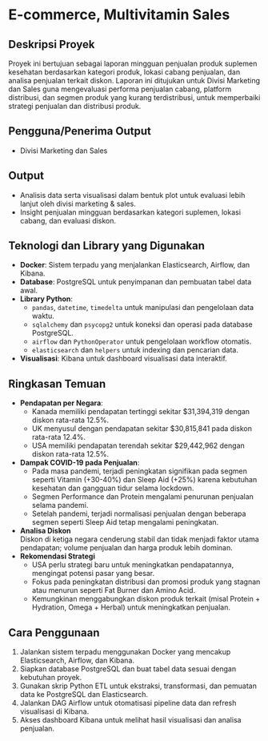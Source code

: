 # E-commerce, Multivitamin Sales

## Deskripsi Proyek
Proyek ini bertujuan sebagai laporan mingguan penjualan produk suplemen kesehatan berdasarkan kategori produk, lokasi cabang penjualan, dan analisa penjualan terkait diskon. Laporan ini ditujukan untuk Divisi Marketing dan Sales guna mengevaluasi performa penjualan cabang, platform distribusi, dan segmen produk yang kurang terdistribusi, untuk memperbaiki strategi penjualan dan distribusi produk.

## Pengguna/Penerima Output
- Divisi Marketing dan Sales

## Output
- Analisis data serta visualisasi dalam bentuk plot untuk evaluasi lebih lanjut oleh divisi marketing & sales.
- Insight penjualan mingguan berdasarkan kategori suplemen, lokasi cabang, dan evaluasi diskon.

## Teknologi dan Library yang Digunakan
- **Docker**: Sistem terpadu yang menjalankan Elasticsearch, Airflow, dan Kibana.
- **Database**: PostgreSQL untuk penyimpanan dan pembuatan tabel data awal.
- **Library Python**:
  - `pandas`, `datetime`, `timedelta` untuk manipulasi dan pengelolaan data waktu.
  - `sqlalchemy` dan `psycopg2` untuk koneksi dan operasi pada database PostgreSQL.
  - `airflow` dan `PythonOperator` untuk pengelolaan workflow otomatis.
  - `elasticsearch` dan `helpers` untuk indexing dan pencarian data.
- **Visualisasi**: Kibana untuk dashboard visualisasi data interaktif.

## Ringkasan Temuan
- **Pendapatan per Negara**:  
  - Kanada memiliki pendapatan tertinggi sekitar $31,394,319 dengan diskon rata-rata 12.5%.  
  - UK menyusul dengan pendapatan sekitar $30,815,841 pada diskon rata-rata 12.4%.  
  - USA memiliki pendapatan terendah sekitar $29,442,962 dengan diskon rata-rata 12.5%.  
- **Dampak COVID-19 pada Penjualan**:  
  - Pada masa pandemi, terjadi peningkatan signifikan pada segmen seperti Vitamin (+30-40%) dan Sleep Aid (+25%) karena kebutuhan kesehatan dan gangguan tidur selama lockdown.  
  - Segmen Performance dan Protein mengalami penurunan penjualan selama pandemi.  
  - Setelah pandemi, terjadi normalisasi penjualan dengan beberapa segmen seperti Sleep Aid tetap mengalami peningkatan.  
- **Analisa Diskon**  
  Diskon di ketiga negara cenderung stabil dan tidak menjadi faktor utama pendapatan; volume penjualan dan harga produk lebih dominan.  
- **Rekomendasi Strategi**  
  - USA perlu strategi baru untuk meningkatkan pendapatannya, mengingat potensi pasar yang besar.  
  - Fokus pada peningkatan distribusi dan promosi produk yang stagnan atau menurun seperti Fat Burner dan Amino Acid.  
  - Kemungkinan menggabungkan diskon produk terkait (misal Protein + Hydration, Omega + Herbal) untuk meningkatkan penjualan.

## Cara Penggunaan
1. Jalankan sistem terpadu menggunakan Docker yang mencakup Elasticsearch, Airflow, dan Kibana.  
2. Siapkan database PostgreSQL dan buat tabel data sesuai dengan kebutuhan proyek.  
3. Gunakan skrip Python ETL untuk ekstraksi, transformasi, dan pemuatan data ke PostgreSQL dan Elasticsearch.  
4. Jalankan DAG Airflow untuk otomatisasi pipeline data dan refresh visualisasi di Kibana.  
5. Akses dashboard Kibana untuk melihat hasil visualisasi dan analisa penjualan.

